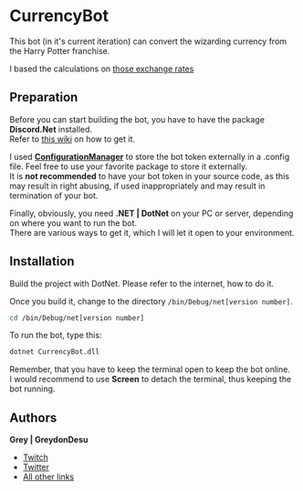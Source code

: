 
# CurrencyBot 

This bot (in it's current iteration) can convert the wizarding currency from the Harry Potter franchise.

I based the calculations on [those exchange rates](https://harrypotter.fandom.com/wiki/Wizarding_currency#Exchange_rate)

## Preparation

Before you can start building the bot, you have to have the package **Discord.Net** installed.\
Refer to [this wiki](https://www.nuget.org/packages/Discord.Net) on how to get it.

I used **[ConfigurationManager](https://www.nuget.org/packages/System.Configuration.ConfigurationManager)** to store the bot token externally in a .config file. Feel free to use your favorite package to store it externally.\
It is **not recommended** to have your bot token in your source code, as this may result in right abusing, if used inappropriately and may result in termination of your bot.

Finally, obviously, you need **.NET | DotNet** on your PC or server, depending on where you want to run the bot.\
There are various ways to get it, which I will let it open to your environment.
## Installation

Build the project with DotNet. Please refer to the internet, how to do it.

Once you build it, change to the directory `/bin/Debug/net[version number]`.
```bash
cd /bin/Debug/net[version number]
```

To run the bot, type this:
```bash
dotnet CurrencyBot.dll
```

Remember, that you have to keep the terminal open to keep the bot online.\
I would recommend to use **Screen** to detach the terminal, thus keeping the bot running.
## Authors

**Grey | GreydonDesu**
- [Twitch](https://twitch.tv/GreydonDesu)
- [Twitter](https://twitter.com/GreydonDesu)
- [All other links](https://greydon.de)